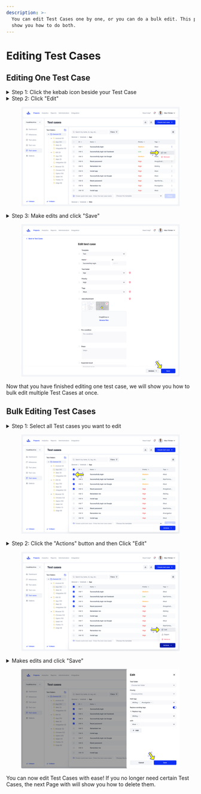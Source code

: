 ```yaml
---
description: >-
  You can edit Test Cases one by one, or you can do a bulk edit. This page will
  show you how to do both.
---
```


# Editing Test Cases

## Editing One Test Case

<details>

<summary>Step 1: Click the kebab icon beside your Test Case</summary>

Clicking the kebob icon will open a drop-down menu with the options to "Edit" or "Remove"&#x20;

</details>

<details>

<summary>Step 2: Click "Edit" </summary>

This will take you to the "Edit Test Case" page where you can change any of the fields you have previously filled out or fill in the ones that are empty.&#x20;

</details>

<figure><img src="../../../.gitbook/assets/755_Test Cases 31_Test cases list.png" alt=""><figcaption></figcaption></figure>

<details>

<summary>Step 3: Make edits and click "Save" </summary>

Once you are done making edits, click "Save." This will save all of your edits and return you to the Test Cases home page.&#x20;

</details>

<figure><img src="../../../.gitbook/assets/758_Test Cases 34_Create new test case - Text.png" alt=""><figcaption></figcaption></figure>

Now that you have finished editing one test case, we will show you how to bulk edit multiple Test Cases at once.&#x20;

## Bulk Editing Test Cases

<details>

<summary>Step 1: Select all Test cases you want to edit</summary>

Check the boxes on the left side of each Test Case to select them for Editing

</details>

<figure><img src="../../../.gitbook/assets/734_Test Cases 14_Test cases - Bulk - Edit.png" alt=""><figcaption></figcaption></figure>

<details>

<summary>Step 2: Click the "Actions" button and then Click "Edit" </summary>

Now that you have your Test Cases selected, an "Actions" button will appear on the bottom right of the screen. Click it and a menu will appear with the options Edit, Export or Remove. Click "Edit" to bring up the Edit menu.&#x20;

</details>

<figure><img src="../../../.gitbook/assets/732_Test Cases 12_Test cases list - Bulk.png" alt=""><figcaption></figcaption></figure>

<details>

<summary>Makes edits and click "Save" </summary>

In the edit menu, you may change the Test Folder your selected Test Cases are in, their priority, and the Tags they have. After you are done editing, click "Save" this will bring you back to the Test Cases home page with your edits applied.&#x20;

</details>

<figure><img src="../../../.gitbook/assets/735_Test Cases 15_Test cases - Bulk - Edit - Priority.png" alt=""><figcaption></figcaption></figure>

You can now edit Test Cases with ease! If you no longer need certain Test Cases, the next Page with will show you how to delete them.&#x20;
